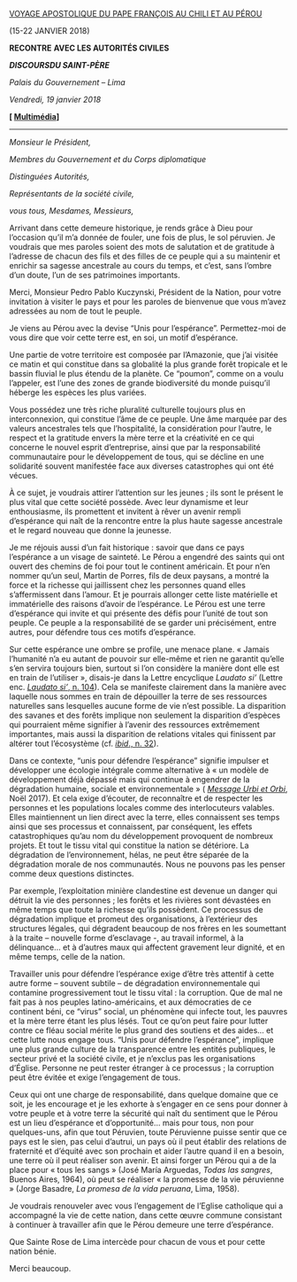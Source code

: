 [VOYAGE APOSTOLIQUE DU PAPE FRANÇOIS AU CHILI ET AU PÉROU](http://w2.vatican.va/content/francesco/fr/travels/2018/outside/documents/papa-francesco-cile-peru_2018.html)

(15-22 JANVIER 2018)

**RECONTRE** **AVEC LES AUTORITÉS CIVILES**

***DISCOURS******DU SAINT-PÈRE***

*Palais du Gouvernement – Lima*

*Vendredi, 19 janvier 2018*

**\[ [Multimédia](http://w2.vatican.va/content/francesco/fr/events/event.dir.html/content/vaticanevents/fr/2018/1/19/autorita-lima-peru.html)\]**

* * *

*Monsieur le Président,*

*Membres du Gouvernement et du Corps diplomatique*

*Distinguées Autorités,*

*Représentants de la société civile,*

*vous tous, Mesdames, Messieurs,*

Arrivant dans cette demeure historique, je rends grâce à Dieu pour l’occasion qu’il m’a donnée de fouler, une fois de plus, le sol péruvien. Je voudrais que mes paroles soient des mots de salutation et de gratitude à l’adresse de chacun des fils et des filles de ce peuple qui a su maintenir et enrichir sa sagesse ancestrale au cours du temps, et c’est, sans l’ombre d’un doute, l’un de ses patrimoines importants.

Merci, Monsieur Pedro Pablo Kuczynski, Président de la Nation, pour votre invitation à visiter le pays et pour les paroles de bienvenue que vous m’avez adressées au nom de tout le peuple.

Je viens au Pérou avec la devise “Unis pour l’espérance”. Permettez-moi de vous dire que voir cette terre est, en soi, un motif d’espérance.

Une partie de votre territoire est composée par l’Amazonie, que j’ai visitée ce matin et qui constitue dans sa globalité la plus grande forêt tropicale et le bassin fluvial le plus étendu de la planète. Ce “poumon”, comme on a voulu l’appeler, est l’une des zones de grande biodiversité du monde puisqu’il héberge les espèces les plus variées.

Vous possédez une très riche pluralité culturelle toujours plus en interconnexion, qui constitue l’âme de ce peuple. Une âme marquée par des valeurs ancestrales tels que l’hospitalité, la considération pour l’autre, le respect et la gratitude envers la mère terre et la créativité en ce qui concerne le nouvel esprit d’entreprise, ainsi que par la responsabilité communautaire pour le développement de tous, qui se décline en une solidarité souvent manifestée face aux diverses catastrophes qui ont été vécues.

À ce sujet, je voudrais attirer l’attention sur les jeunes ; ils sont le présent le plus vital que cette société possède. Avec leur dynamisme et leur enthousiasme, ils promettent et invitent à rêver un avenir rempli d’espérance qui naît de la rencontre entre la plus haute sagesse ancestrale et le regard nouveau que donne la jeunesse.

Je me réjouis aussi d’un fait historique : savoir que dans ce pays l’espérance a un visage de sainteté. Le Pérou a engendré des saints qui ont ouvert des chemins de foi pour tout le continent américain. Et pour n’en nommer qu’un seul, Martin de Porres, fils de deux paysans, a montré la force et la richesse qui jaillissent chez les personnes quand elles s’affermissent dans l’amour. Et je pourrais allonger cette liste matérielle et immatérielle des raisons d’avoir de l’espérance. Le Pérou est une terre d’espérance qui invite et qui présente des défis pour l’unité de tout son peuple. Ce peuple a la responsabilité de se garder uni précisément, entre autres, pour défendre tous ces motifs d’espérance.

Sur cette espérance une ombre se profile, une menace plane. « Jamais l’humanité n’a eu autant de pouvoir sur elle-même et rien ne garantit qu’elle s’en servira toujours bien, surtout si l’on considère la manière dont elle est en train de l’utiliser », disais-je dans la Lettre encyclique *Laudato si’* (Lettre enc. [*Laudato si’*, n. 104](http://w2.vatican.va/content/francesco/fr/encyclicals/documents/papa-francesco_20150524_enciclica-laudato-si.html#104.)). Cela se manifeste clairement dans la manière avec laquelle nous sommes en train de dépouiller la terre de ses ressources naturelles sans lesquelles aucune forme de vie n’est possible. La disparition des savanes et des forêts implique non seulement la disparition d’espèces qui pourraient même signifier à l’avenir des ressources extrêmement importantes, mais aussi la disparition de relations vitales qui finissent par altérer tout l’écosystème (cf. [*ibid*., n. 32](http://w2.vatican.va/content/francesco/fr/encyclicals/documents/papa-francesco_20150524_enciclica-laudato-si.html#32.)).

Dans ce contexte, “unis pour défendre l’espérance” signifie impulser et développer une écologie intégrale comme alternative à « un modèle de développement déjà dépassé mais qui continue à engendrer de la dégradation humaine, sociale et environnementale » ( *[Message Urbi et Orbi](http://w2.vatican.va/content/francesco/fr/messages/urbi/documents/papa-francesco_20171225_urbi-et-orbi-natale.html)*, Noël 2017). Et cela exige d’écouter, de reconnaître et de respecter les personnes et les populations locales comme des interlocuteurs valables. Elles maintiennent un lien direct avec la terre, elles connaissent ses temps ainsi que ses processus et connaissent, par conséquent, les effets catastrophiques qu’au nom du développement provoquent de nombreux projets. Et tout le tissu vital qui constitue la nation se détériore. La dégradation de l’environnement, hélas, ne peut être séparée de la dégradation morale de nos communautés. Nous ne pouvons pas les penser comme deux questions distinctes.

Par exemple, l’exploitation minière clandestine est devenue un danger qui détruit la vie des personnes ; les forêts et les rivières sont dévastées en même temps que toute la richesse qu’ils possèdent. Ce processus de dégradation implique et promeut des organisations, à l’extérieur des structures légales, qui dégradent beaucoup de nos frères en les soumettant à la traite – nouvelle forme d’esclavage -, au travail informel, à la délinquance… et à d’autres maux qui affectent gravement leur dignité, et en même temps, celle de la nation.

Travailler unis pour défendre l’espérance exige d’être très attentif à cette autre forme – souvent subtile – de dégradation environnementale qui contamine progressivement tout le tissu vital : la corruption. Que de mal ne fait pas à nos peuples latino-américains, et aux démocraties de ce continent béni, ce “virus” social, un phénomène qui infecte tout, les pauvres et la mère terre étant les plus lésés. Tout ce qu’on peut faire pour lutter contre ce fléau social mérite le plus grand des soutiens et des aides… et cette lutte nous engage tous. “Unis pour défendre l’espérance”, implique une plus grande culture de la transparence entre les entités publiques, le secteur privé et la société civile, et je n’exclus pas les organisations d’Église. Personne ne peut rester étranger à ce processus ; la corruption peut être évitée et exige l’engagement de tous.

Ceux qui ont une charge de responsabilité, dans quelque domaine que ce soit, je les encourage et je les exhorte à s’engager en ce sens pour donner à votre peuple et à votre terre la sécurité qui naît du sentiment que le Pérou est un lieu d’espérance et d’opportunité… mais pour tous, non pour quelques-uns, afin que tout Péruvien, toute Péruvienne puisse sentir que ce pays est le sien, pas celui d’autrui, un pays où il peut établir des relations de fraternité et d’équité avec son prochain et aider l’autre quand il en a besoin, une terre où il peut réaliser son avenir. Et ainsi forger un Pérou qui a de la place pour « tous les sangs » (José María Arguedas, *Todas las sangres*, Buenos Aires, 1964), où peut se réaliser « la promesse de la vie péruvienne » (Jorge Basadre, *La promesa de la vida peruana*, Lima, 1958).

Je voudrais renouveler avec vous l’engagement de l’Eglise catholique qui a accompagné la vie de cette nation, dans cette œuvre commune consistant à continuer à travailler afin que le Pérou demeure une terre d’espérance.

Que Sainte Rose de Lima intercède pour chacun de vous et pour cette nation bénie.

Merci beaucoup.